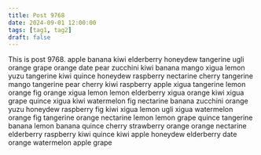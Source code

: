 ```yaml
---
title: Post 9768
date: 2024-09-01 12:00:00
tags: [tag1, tag2]
draft: false
---
```

This is post 9768.
apple
banana
kiwi
elderberry
honeydew
tangerine
ugli
orange
grape
orange
date
pear
zucchini
kiwi
banana
mango
xigua
lemon
yuzu
tangerine
kiwi
quince
honeydew
raspberry
nectarine
cherry
tangerine
mango
tangerine
pear
cherry
kiwi
raspberry
apple
xigua
tangerine
lemon
orange
fig
orange
xigua
lemon
lemon
elderberry
xigua
orange
kiwi
xigua
grape
quince
xigua
kiwi
watermelon
fig
nectarine
banana
zucchini
orange
yuzu
honeydew
raspberry
fig
kiwi
xigua
lemon
ugli
xigua
watermelon
orange
fig
tangerine
orange
nectarine
lemon
lemon
grape
quince
tangerine
banana
lemon
banana
quince
cherry
strawberry
orange
orange
nectarine
elderberry
raspberry
kiwi
quince
kiwi
apple
honeydew
elderberry
date
orange
watermelon
apple
grape
